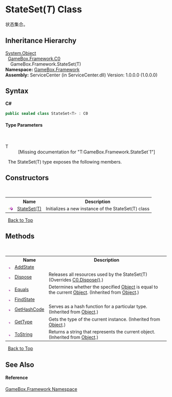 # StateSet(*T*) Class
 

状态集合。


## Inheritance Hierarchy
<a href="http://msdn2.microsoft.com/zh-cn/library/e5kfa45b" target="_blank">System.Object</a><br />&nbsp;&nbsp;<a href="2f732106-c1d3-cfc7-e9bd-96254f667f0a">GameBox.Framework.C0</a><br />&nbsp;&nbsp;&nbsp;&nbsp;GameBox.Framework.StateSet(T)<br />
**Namespace:**&nbsp;<a href="a8957fe6-9cc0-3a6d-cd5c-a2a246efee1e">GameBox.Framework</a><br />**Assembly:**&nbsp;ServiceCenter (in ServiceCenter.dll) Version: 1.0.0.0 (1.0.0.0)

## Syntax

**C#**<br />
``` C#
public sealed class StateSet<T> : C0

```


#### Type Parameters
&nbsp;<dl><dt>T</dt><dd>\[Missing <typeparam name="T"/> documentation for "T:GameBox.Framework.StateSet`1"\]</dd></dl>&nbsp;
The StateSet(T) type exposes the following members.


## Constructors
&nbsp;<table><tr><th></th><th>Name</th><th>Description</th></tr><tr><td>![Public method](media/pubmethod.gif "Public method")</td><td><a href="500568de-bdb9-f57f-189b-667c87978cc6">StateSet(T)</a></td><td>
Initializes a new instance of the StateSet(T) class</td></tr></table>&nbsp;
<a href="#stateset(*t*)-class">Back to Top</a>

## Methods
&nbsp;<table><tr><th></th><th>Name</th><th>Description</th></tr><tr><td>![Public method](media/pubmethod.gif "Public method")</td><td><a href="ac6513b0-6240-53a6-cc58-0d7be6280f94">AddState</a></td><td></td></tr><tr><td>![Public method](media/pubmethod.gif "Public method")</td><td><a href="3d7b83fe-5b9b-8cde-6b8d-1817d1d5eac1">Dispose</a></td><td>
Releases all resources used by the StateSet(T)
 (Overrides <a href="6f1cd657-ebcb-6541-cc94-2d52ac09088b">C0.Dispose()</a>.)</td></tr><tr><td>![Public method](media/pubmethod.gif "Public method")</td><td><a href="http://msdn2.microsoft.com/zh-cn/library/bsc2ak47" target="_blank">Equals</a></td><td>
Determines whether the specified <a href="http://msdn2.microsoft.com/zh-cn/library/e5kfa45b" target="_blank">Object</a> is equal to the current <a href="http://msdn2.microsoft.com/zh-cn/library/e5kfa45b" target="_blank">Object</a>.
 (Inherited from <a href="http://msdn2.microsoft.com/zh-cn/library/e5kfa45b" target="_blank">Object</a>.)</td></tr><tr><td>![Public method](media/pubmethod.gif "Public method")</td><td><a href="de108ddc-6fab-595d-6e8c-c0e06017ffe2">FindState</a></td><td></td></tr><tr><td>![Public method](media/pubmethod.gif "Public method")</td><td><a href="http://msdn2.microsoft.com/zh-cn/library/zdee4b3y" target="_blank">GetHashCode</a></td><td>
Serves as a hash function for a particular type.
 (Inherited from <a href="http://msdn2.microsoft.com/zh-cn/library/e5kfa45b" target="_blank">Object</a>.)</td></tr><tr><td>![Public method](media/pubmethod.gif "Public method")</td><td><a href="http://msdn2.microsoft.com/zh-cn/library/dfwy45w9" target="_blank">GetType</a></td><td>
Gets the type of the current instance.
 (Inherited from <a href="http://msdn2.microsoft.com/zh-cn/library/e5kfa45b" target="_blank">Object</a>.)</td></tr><tr><td>![Public method](media/pubmethod.gif "Public method")</td><td><a href="http://msdn2.microsoft.com/zh-cn/library/7bxwbwt2" target="_blank">ToString</a></td><td>
Returns a string that represents the current object.
 (Inherited from <a href="http://msdn2.microsoft.com/zh-cn/library/e5kfa45b" target="_blank">Object</a>.)</td></tr></table>&nbsp;
<a href="#stateset(*t*)-class">Back to Top</a>

## See Also


#### Reference
<a href="a8957fe6-9cc0-3a6d-cd5c-a2a246efee1e">GameBox.Framework Namespace</a><br />